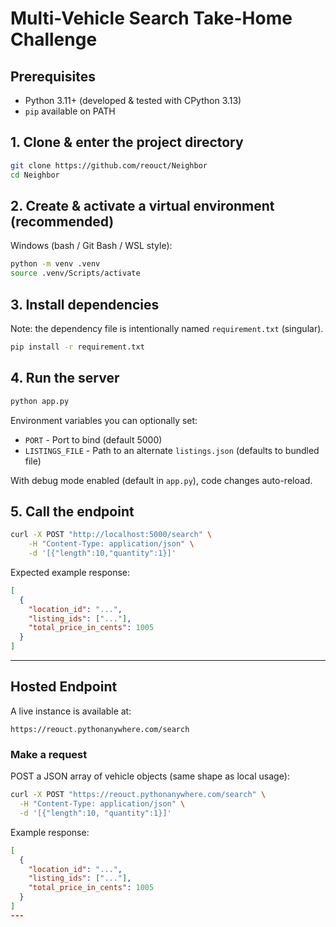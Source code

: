 # Multi-Vehicle Search Take-Home Challenge

## Prerequisites

- Python 3.11+ (developed & tested with CPython 3.13)
- `pip` available on PATH

## 1. Clone & enter the project directory

```bash
git clone https://github.com/reouct/Neighbor
cd Neighbor
```

## 2. Create & activate a virtual environment (recommended)

Windows (bash / Git Bash / WSL style):

```bash
python -m venv .venv
source .venv/Scripts/activate
```

## 3. Install dependencies

Note: the dependency file is intentionally named `requirement.txt` (singular).

```bash
pip install -r requirement.txt
```

## 4. Run the server

```bash
python app.py
```

Environment variables you can optionally set:

- `PORT` - Port to bind (default 5000)
- `LISTINGS_FILE` - Path to an alternate `listings.json` (defaults to bundled file)

With debug mode enabled (default in `app.py`), code changes auto-reload.

## 5. Call the endpoint

```bash
curl -X POST "http://localhost:5000/search" \
    -H "Content-Type: application/json" \
    -d '[{"length":10,"quantity":1}]'
```

Expected example response:

```json
[
  {
    "location_id": "...",
    "listing_ids": ["..."],
    "total_price_in_cents": 1005
  }
]
```

---

## Hosted Endpoint

A live instance is available at:

`https://reouct.pythonanywhere.com/search`

### Make a request

POST a JSON array of vehicle objects (same shape as local usage):

```bash
curl -X POST "https://reouct.pythonanywhere.com/search" \
  -H "Content-Type: application/json" \
  -d '[{"length":10, "quantity":1}]'
```

Example response:

```json
[
  {
    "location_id": "...",
    "listing_ids": ["..."],
    "total_price_in_cents": 1005
  }
]
---
